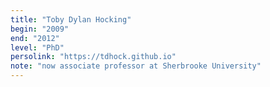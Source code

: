 ```yaml
---
title: "Toby Dylan Hocking"
begin: "2009"
end: "2012"
level: "PhD"
persolink: "https://tdhock.github.io"
note: "now associate professor at Sherbrooke University"
---
```

